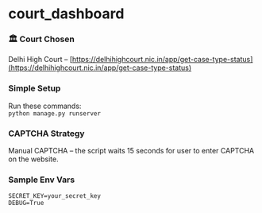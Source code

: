# court_dashboard
### 🏛 Court Chosen  
Delhi High Court – [https://delhihighcourt.nic.in/app/get-case-type-status](https://delhihighcourt.nic.in/app/get-case-type-status)

### Simple Setup  
Run these commands:  
`python manage.py runserver`

### CAPTCHA Strategy  
Manual CAPTCHA – the script waits 15 seconds for user to enter CAPTCHA on the website.

### Sample Env Vars  
```env
SECRET_KEY=your_secret_key
DEBUG=True
